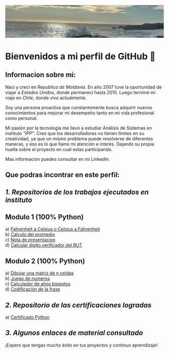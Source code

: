 ![Mi Foto](https://github.com/icucer/Ion/blob/main/IMG_1.jpeg)

# Bienvenidos a mi perfil de GitHub &#x1F44B;

## Informacion sobre mi:

Naci y creci en _Republica de Moldavia_. En año 2007 tuve la oportunidad de viajar a _Estados Unidos_, donde 
permanecí hasta 2010. Luego terminé mi viaje en _Chile_, donde vivo actualmente.

Soy una persona proactiva que constantemente busca adquirir nuevos conocimientos para mejorar mi desempeño tanto en mi vida profesional como personal.

Mi pasión por la tecnología me llevó a estudiar Análisis de Sistemas en instituto _"IPP"_. Creo que los desarrolladores no tienen límites en su creatividad, ya que un mismo problema puede resolverse de diferentes maneras, y eso es lo que llamo mi atención e interés. Dejando su propia huella sobre el proyecto en cual estas participando.

Mas informacion puedes consultar en mi LinkedIn.

## Que podras incontrar en este perfil:

***1. Repositorios de los trabajos ejecutados en instituto***
---
## Modulo 1 (100% Python)
a)  [Fahrenheit a Celsius o Celsius a Fahrenheit](https://github.com/icucer/convertidor_temperatura)<br>
b)  [Calculo del promedio](https://github.com/icucer/Calculador-del-promedio)<br>
c)  [Nota de presentacion](https://github.com/icucer/Nota-de-presentacion)<br>
d)  [Calcular digito verificador del RUT](https://github.com/icucer/Calcular-el-digito-verificador-RUT)
## Modulo 2 (100% Python)
a)  [Dibujar una matriz de n celdas](https://github.com/icucer/Ejercicio_1_M2)<br>
b)  [Juego de numeros](https://github.com/icucer/Ejercicio_2_M2)<br>
c)  [Calculador de años bisiestos](https://github.com/icucer/Ejercicio_3_M2)<br>
d)  [Codificación de la frase](https://github.com/icucer/Ejercicio_4_M2)

***2. Repositorio de las certificaciones logradas***
---
a)  [Certificado Python](https://github.com/icucer/Ion/blob/main/certificate_ZH55.gCG3.JzH0%20(1).pdf)

***3. Algunos enlaces de material consultado***
---

¡Espero que tengas mucho éxito en tus proyectos y continuo aprendizaje!
